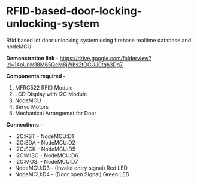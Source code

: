 # RFID-based-door-locking-unlocking-system

Rfid based iot door unlocking system using firebase realtime database and nodeMCU

**Demonstration link -** 
https://drive.google.com/folderview?id=14oUnM18M65QeM8jWbs2tOGUJ0tqh3Dg7

**Components required -** 
1.  MFRC522 RFID Module
2.  LCD Display with I2C Module
3.  NodeMCU
4.  Servo Motors
5.  Mechanical Arrangemet for Door 
  
**Connections -**
* I2C:RST - NodeMCU:D1
* I2C:SDA - NodeMCU:D2
* I2C:SCK - NodeMCU:D5
* I2C:MISO - NodeMCU:D6
* I2C:MOSI - NodeMCU:D7
* NodeMCU:D3 - (Invalid entry signal) Red LED
* NodeMCU:D4 - (Door open Signal) Green LED
